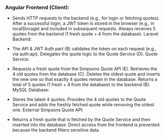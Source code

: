 ### Angular Frontend (Client):

- Sends HTTP requests to the backend (e.g., for login or fetching quotes).
  After a successful login, a JWT token is stored in the browser (e.g., in localStorage) and included in subsequent requests.
  Always receives 5 quotes from the backend (1 fresh quote + 4 from the database).
  Laravel Backend:

- The API & JWT Auth part (B) validates the token on each request (e.g., via auth:api).
  Delegates the quote logic to the Quote Service (D).
  Quote Service:

- Requests a fresh quote from the Simpsons Quote API (E).
  Retrieves the 4 old quotes from the database (C).
  Deletes the oldest quote and inserts the new one so that exactly 4 quotes remain in the database.
  Returns a total of 5 quotes (1 fresh + 4 from the database) to the backend (B).
  MySQL Database:

- Stores the latest 4 quotes.
  Provides the 4 old quotes to the Quote Service and adds the freshly fetched quote while removing the oldest one.
  External Simpsons Quote API:

- Returns a fresh quote that is fetched by the Quote Service and then inserted into the database.
  Direct access from the frontend is prevented because the backend filters sensitive data.
